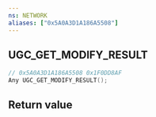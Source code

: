 ```yaml
---
ns: NETWORK
aliases: ["0x5A0A3D1A186A5508"]
---
```

## UGC_GET_MODIFY_RESULT

```c
// 0x5A0A3D1A186A5508 0x1F0DD8AF
Any UGC_GET_MODIFY_RESULT();
```

## Return value
